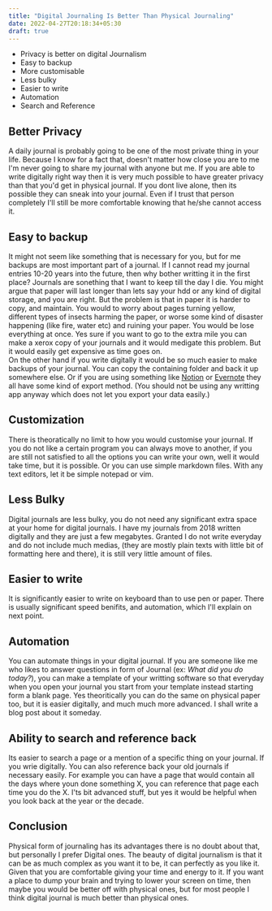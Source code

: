 ```yaml
---
title: "Digital Journaling Is Better Than Physical Journaling"
date: 2022-04-27T20:18:34+05:30
draft: true
---
```


- Privacy is better on digital Journalism
- Easy to backup
- More customisable
- Less bulky
- Easier to write
- Automation
- Search and Reference

## Better Privacy
A daily journal is probably going to be one of the most private thing in your life. Because I know for a fact that, doesn't matter how close you are to me I'm never going to share my journal with anyone but me. 
If you are able to write digitally right way then it is very much possible to have greater privacy than that you'd get in physical journal. If you dont live alone, then its possible they can sneak into your journal. Even if I trust that person completely I'll still be more comfortable knowing that he/she cannot access it. 

## Easy to backup
It might not seem like something that is necessary for you, but for me backups are most important part of a journal. If I cannot read my journal entries 10-20 years into the future, then why bother writting it in the first place? Journals are sonething that I want to keep till the day I die. 
You might argue that paper will last longer than lets say your hdd or any kind of digital storage, and you are right. But the problem is that in paper it is harder to copy, and maintain. You would to worry about pages turning yellow, different types of insects harming the paper, or worse some kind of disaster happening (like fire, water etc) and ruining your paper. You would be lose everything at once. Yes sure if you want to go to the extra mile you can make a xerox copy of your journals and it would medigate this problem. But it would easily get expensive as time goes on.  
On the other hand if you write digitally it would be so much easier to make backups of your journal. You can copy the containing folder and back it up somewhere else. Or if you are using something like <a href="https://notion.so/">Notion</a> or <a href="https://evernote.com/">Evernote</a> they all have some kind of export method. (You should not be using any writting app anyway which does not let you export your data easily.)

## Customization
There is theoratically no limit to how you would customise your journal. If you do not like a certain program you can always move to another, if you are still not satisfied to all the options you can write your own, well it would take time, but it is possible. Or you can use simple markdown files. With any text editors, let it be simple notepad or vim. 

## Less Bulky
Digital journals are less bulky, you do not need any significant extra space at your home for digital journals. I have my journals from 2018 written digitally and they are just a few megabytes. Granted I do not write everyday and do not include much medias, (they are mostly plain texts with little bit of formatting here and there), it is still very little amount of files.  

## Easier to write
It is significantly easier to write on keyboard than to use pen or paper. There is usually significant speed benifits, and automation, which I'll explain on next point.

## Automation
You can automate things in your digital journal. If you are someone like me who likes to answer questions in form of Journal (ex: <i>What did you do today?</i>), you can make a template of your writting software so that everyday when you open your journal you start from your template instead starting form a blank page. Yes theoritically you can do the same on physical paper too, but it is easier digitally, and much much more advanced. I shall write a blog post about it someday. 

## Ability to search and reference back
Its easier to search a page or a mention of a specific thing on your journal. If you wrie digitally. 
You can also reference back your old journals if necessary easily. For example you can have a page that would contain all the days where youn done something X, you can reference that page each time you do the X. I'ts bit advanced  stuff, but yes it would be helpful when you look back at the year or the decade. 

## Conclusion
Physical form of journaling has its advantages there is no doubt about that, but personally I prefer Digital ones. The beauty of digital journalism is that it can be as much complex as you want it to be, it can perfectly as you like it. Given that you are comfortable giving your time and energy to it. If you want a place to dump your brain and trying to lower your screen on time, then maybe you would be better off with physical ones, but for most people I think digital journal is much better than physical ones. 
